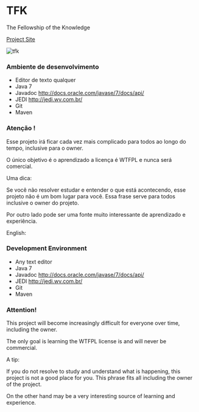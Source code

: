 TFK
===

The Fellowship of the Knowledge

[Project Site](http://heliofrota.github.io/tfk/)

![tfk](https://github.com/heliofrota/tfk/raw/master/o_0.png)

### Ambiente de desenvolvimento

* Editor de texto qualquer
* Java 7
* Javadoc http://docs.oracle.com/javase/7/docs/api/
* JEDI http://jedi.wv.com.br/
* Git
* Maven

### Atenção !

Esse projeto irá ficar cada vez mais complicado para todos ao longo do tempo, inclusive para o owner.

O único objetivo é o aprendizado a licença é WTFPL e nunca será comercial.

Uma dica:

Se você não resolver estudar e entender o que está acontecendo, esse projeto não é um bom lugar para você. Essa frase serve para todos inclusive o owner do projeto.

Por outro lado pode ser uma fonte muito interessante de aprendizado e experiência.

English:

### Development Environment

* Any text editor
* Java 7
* Javadoc http://docs.oracle.com/javase/7/docs/api/
* JEDI http://jedi.wv.com.br/
* Git
* Maven

### Attention!

This project will become increasingly difficult for everyone over time, including the owner.

The only goal is learning the WTFPL license is and will never be commercial.

A tip:

If you do not resolve to study and understand what is happening, this project is not a good place for you. This phrase fits all including the owner of the project.

On the other hand may be a very interesting source of learning and experience.

